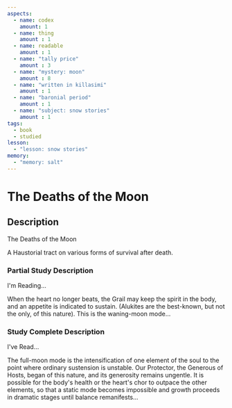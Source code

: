 ```yaml
---
aspects: 
  - name: codex
    amount: 1
  - name: thing
    amount : 1
  - name: readable
    amount : 1
  - name: "tally price"
    amount : 3
  - name: "mystery: moon"
    amount : 8
  - name: "written in killasimi"
    amount : 1
  - name: "baronial period"
    amount : 1
  - name: "subject: snow stories"
    amount : 1
tags:
  - book
  - studied
lesson:
  - "lesson: snow stories"
memory:
  - "memory: salt"
---
```


# The Deaths of the Moon

## Description
The Deaths of the Moon

A Haustorial tract on various forms of survival after death.
### Partial Study Description
I'm Reading...

When the heart no longer beats, the Grail may keep the spirit in the body, and an appetite is indicated to sustain. (Alukites are the best-known, but not the only, of this nature). This is the waning-moon mode…
### Study Complete Description
I've Read...

The full-moon mode is the intensification of one element of the soul to the point where ordinary sustension is unstable. Our Protector, the Generous of Hosts, began of this nature, and its generosity remains ungentle. It is possible for the body's health or the heart's chor to outpace the other elements, so that a static mode becomes impossible and growth proceeds in dramatic stages until balance remanifests...